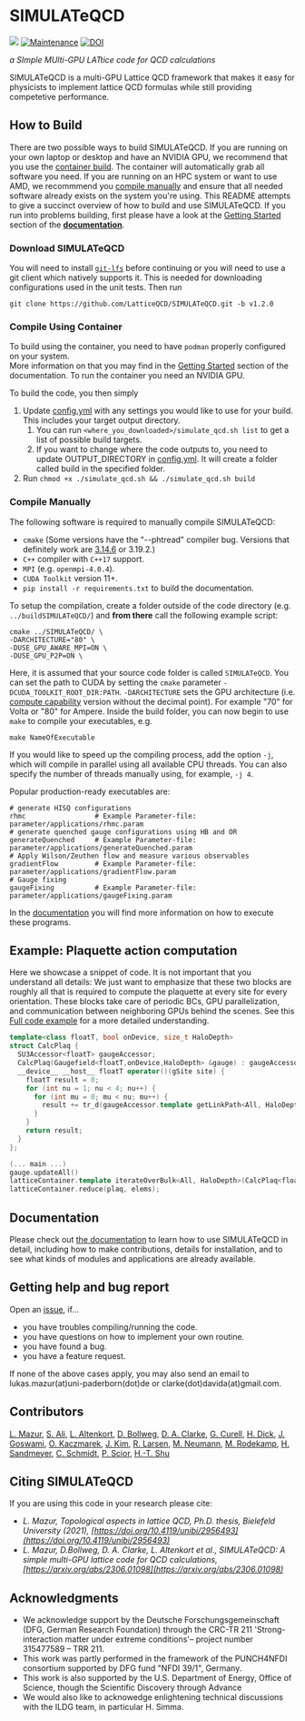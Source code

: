 # SIMULATeQCD


[![](https://img.shields.io/badge/docs-dev-blue.svg)](https://latticeqcd.github.io/SIMULATeQCD)
[![Maintenance](https://img.shields.io/badge/Maintained%3F-yes-green.svg)](https://github.com/LatticeQCD/SIMULATeQCD/commits/main)
[![DOI](https://zenodo.org/badge/DOI/10.5281/zenodo.7994982.svg)](https://doi.org/10.5281/zenodo.7994982)



*a SImple MUlti-GPU LATtice code for QCD calculations*


SIMULATeQCD is a multi-GPU Lattice QCD framework that makes it easy for physicists to implement lattice QCD formulas while still providing
competetive performance. 

## How to Build 

There are two possible ways to build SIMULATeQCD. If you are running on your own laptop or desktop and have an NVIDIA GPU,
we recommend that you use the [container build](#compile-using-container). The container will automatically grab all software you need.
If you are running on an HPC system or want to use AMD, we recommmend you [compile manually](#compile-manually) and ensure that all needed
software already exists on the system you're using.
This README attempts to give a succinct overview of how to build and use SIMULATeQCD. If you run into problems building, first
please have a look at the [Getting Started](https://latticeqcd.github.io/SIMULATeQCD/01_gettingStarted/gettingStarted.html) section of the **[documentation](https://latticeqcd.github.io/SIMULATeQCD)**.

### Download SIMULATeQCD

You will need to install [`git-lfs`](https://git-lfs.github.com/) before continuing or you will need to use a git client which natively supports it.
This is needed for downloading configurations used in the unit tests. Then run 
```shell
git clone https://github.com/LatticeQCD/SIMULATeQCD.git -b v1.2.0
```

### Compile Using Container

To build using the container, you need to have `podman` properly configured on your system.  
More information on that you may find in the [Getting Started](https://latticeqcd.github.io/SIMULATeQCD/01_gettingStarted/gettingStarted.html) section of the documentation.
To run the container you need an NVIDIA GPU.

To build the code, you then simply

1. Update [config.yml](./podman-build/config.yml) with any settings you would like to use for your build. This includes your target output directory.
   1. You can run `<where_you_downloaded>/simulate_qcd.sh list` to get a list of possible build targets.
   2. If you want to change where the code outputs to, you need to update OUTPUT_DIRECTORY in [config.yml](./podman-build/config.yml). It will create a folder called build in the specified folder.
2. Run `chmod +x ./simulate_qcd.sh && ./simulate_qcd.sh build`

### Compile Manually

The following software is required to manually compile SIMULATeQCD:

- `cmake` (Some versions have the "--phtread" compiler bug. Versions that definitely work are [3.14.6](https://gitlab.kitware.com/cmake/cmake/tree/v3.14.6) or 3.19.2.)
- `C++` compiler with `C++17` support.
- `MPI` (e.g. `openmpi-4.0.4`).
- `CUDA Toolkit` version 11+. 
- `pip install -r requirements.txt` to build the documentation.

To setup the compilation, create a folder outside of the code directory (e.g. `../buildSIMULATeQCD/`) and **from there** call the following example script: 
```shell
cmake ../SIMULATeQCD/ \
-DARCHITECTURE="80" \
-DUSE_GPU_AWARE_MPI=ON \
-DUSE_GPU_P2P=ON \
```
Here, it is assumed that your source code folder is called `SIMULATeQCD`. 
You can set the path to CUDA by setting the `cmake` parameter `-DCUDA_TOOLKIT_ROOT_DIR:PATH`.
`-DARCHITECTURE` sets the GPU architecture (i.e. [compute capability](https://en.wikipedia.org/wiki/CUDA#GPUs_supported) version without the decimal point). For example "70" for Volta or "80" for Ampere.
Inside the build folder, you can now begin to use `make` to compile your executables, e.g.
```shell
make NameOfExecutable
```
If you would like to speed up the compiling process, add the option `-j`, which will compile in parallel using all available CPU threads. You can also specify the number of threads manually using, for example, `-j 4`.

Popular production-ready executables are:
```Shell
# generate HISQ configurations
rhmc                 # Example Parameter-file: parameter/applications/rhmc.param
# generate quenched gauge configurations using HB and OR
generateQuenched     # Example Parameter-file: parameter/applications/generateQuenched.param
# Apply Wilson/Zeuthen flow and measure various observables
gradientFlow         # Example Parameter-file: parameter/applications/gradientFlow.param
# Gauge fixing
gaugeFixing          # Example Parameter-file: parameter/applications/gaugeFixing.param
```
In the [documentation](https://latticeqcd.github.io/SIMULATeQCD/03_applications/applications.html) you will find more information on how to execute these programs.

## Example: Plaquette action computation

Here we showcase a snippet of code. It is not important that you understand all details: We just
want to emphasize that these two blocks are roughly all that is required to compute the plaquette
at every site for every orientation. These blocks take care of periodic BCs, GPU parallelization,
and communication between neighboring GPUs behind the scenes.
See this [Full code example](https://github.com/LatticeQCD/SIMULATeQCD/blob/main/src/examples/main_plaquette.cu)
for a more detailed understanding.

```C++
template<class floatT, bool onDevice, size_t HaloDepth>
struct CalcPlaq {
  SU3Accessor<floatT> gaugeAccessor;
  CalcPlaq(Gaugefield<floatT,onDevice,HaloDepth> &gauge) : gaugeAccessor(gauge.getAccessor()){}
  __device__ __host__ floatT operator()(gSite site) {
    floatT result = 0;
    for (int nu = 1; nu < 4; nu++) {
      for (int mu = 0; mu < nu; mu++) {
        result += tr_d(gaugeAccessor.template getLinkPath<All, HaloDepth>(site, mu, nu, Back(mu), Back(nu)));
      }
    }
    return result;
  }
};

(... main ...)
gauge.updateAll()
latticeContainer.template iterateOverBulk<All, HaloDepth>(CalcPlaq<floatT, HaloDepth>(gauge))
latticeContainer.reduce(plaq, elems);
```


## Documentation

Please check out [the documentation](https://latticeqcd.github.io/SIMULATeQCD) to learn how to use SIMULATeQCD in detail,
including how to make contributions, details for installation, and to see what kinds of modules and applications are
already available.

## Getting help and bug report
Open an [issue](https://github.com/LatticeQCD/SIMULATeQCD/issues), if...
- you have troubles compiling/running the code.
- you have questions on how to implement your own routine.
- you have found a bug.
- you have a feature request.

If none of the above cases apply, you may also send an email to lukas.mazur(at)uni-paderborn(dot)de
or clarke(dot)davida(at)gmail.com.


## Contributors

[L. Mazur](https://github.com/lukas-mazur), 
[S. Ali](https://github.com/Sajidali1031), 
[L. Altenkort](https://github.com/luhuhis), 
[D. Bollweg](https://github.com/dbollweg), 
[D. A. Clarke](https://github.com/clarkedavida), 
[G. Curell](https://github.com/grantcurell/),
[H. Dick](https://github.com/redweasel),
[J. Goswami](https://github.com/jishnuxx),
[O. Kaczmarek](https://github.com/olaf-kaczmarek),
[J. Kim](https://github.com/kimjangho1120),
[R. Larsen](https://github.com/RasmusNL),
[M. Neumann](https://github.com/mneumann177),
[M. Rodekamp](https://github.com/Marcel-Rodekamp), 
[H. Sandmeyer](https://github.com/hsandmeyer), 
[C. Schmidt](https://github.com/schmidt74), 
[P. Scior](https://github.com/philomat), 
[H.-T. Shu](https://github.com/haitaoshu)

## Citing SIMULATeQCD

If you are using this code in your research please cite:

- *L. Mazur, Topological aspects in lattice QCD, Ph.D. thesis, Bielefeld University (2021), [https://doi.org/10.4119/unibi/2956493](https://doi.org/10.4119/unibi/2956493)*
- *L. Mazur, D.Bollweg, D. A. Clarke, L. Altenkort et al., SIMULATeQCD: A simple multi-GPU lattice code for QCD calculations, [https://arxiv.org/abs/2306.01098](https://arxiv.org/abs/2306.01098)*

## Acknowledgments

- We acknowledge support by the Deutsche Forschungsgemeinschaft (DFG, German Research Foundation) through the CRC-TR 211
'Strong-interaction matter under extreme conditions'– project number 315477589 – TRR 211.
- This work was partly performed in the framework of the PUNCH4NFDI consortium supported by DFG fund "NFDI 39/1", Germany.
- This work is also supported by the U.S. Department of Energy, Office of Science, though the Scientific Discovery through Advance
- We would also like to acknowedge enlightening technical discussions with the ILDG team, in particular H. Simma.

